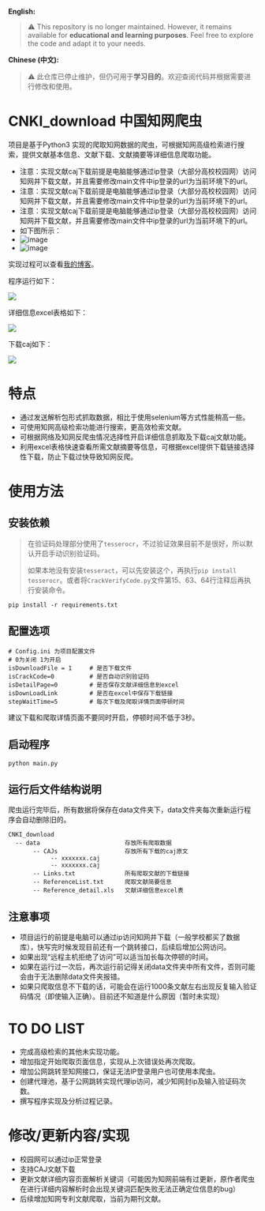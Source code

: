 **English:**  
> ⚠️ This repository is no longer maintained. However, it remains available for **educational and learning purposes**. Feel free to explore the code and adapt it to your needs.

**Chinese (中文):**  
> ⚠️ 此仓库已停止维护，但仍可用于**学习目的**。欢迎查阅代码并根据需要进行修改和使用。


# CNKI_download  中国知网爬虫
项目是基于Python3 实现的爬取知网数据的爬虫，可根据知网高级检索进行搜索，提供文献基本信息、文献下载、文献摘要等详细信息爬取功能。
* 注意：实现文献caj下载前提是电脑能够通过ip登录（大部分高校校园网）访问知网并下载文献，并且需要修改main文件中ip登录的url为当前环境下的url。
* 注意：实现文献caj下载前提是电脑能够通过ip登录（大部分高校校园网）访问知网并下载文献，并且需要修改main文件中ip登录的url为当前环境下的url。
* 注意：实现文献caj下载前提是电脑能够通过ip登录（大部分高校校园网）访问知网并下载文献，并且需要修改main文件中ip登录的url为当前环境下的url。
* 如下图所示：
* ![image](https://user-images.githubusercontent.com/70528556/116772607-cf943880-aa82-11eb-9a7a-32b06b566a8a.png)
* ![image](https://user-images.githubusercontent.com/70528556/116772733-74af1100-aa83-11eb-8b5c-6ba3a2f17b92.png)



实现过程可以查看[我的博客](https://github.com/itstyren/Archived-Blog/blob/master/_posts/blog/python/Spider/2018-12-19-cnkispider-1.md)。

程序运行如下：

![](https://i.imgur.com/0P9erW1.jpg)

详细信息excel表格如下：

![](https://i.imgur.com/3qgNkSa.png)

下载caj如下：

![](https://i.imgur.com/zYACe4A.png)

# 特点
* 通过发送解析包形式抓取数据，相比于使用selenium等方式性能稍高一些。
* 可使用知网高级检索功能进行搜索，更高效检索文献。
* 可根据网络及知网反爬虫情况选择性开启详细信息抓取及下载caj文献功能。
* 利用excel表格快速查看所需文献摘要等信息，可根据excel提供下载链接选择性下载，防止下载过快导致知网反爬。

# 使用方法
## 安装依赖
>在验证码处理部分使用了`tesserocr`，不过验证效果目前不是很好，所以默认开启手动识别验证码。
>
>如果本地没有安装`tesseract`，可以先安装这个，再执行`pip install tesserocr`。或者将`CrackVerifyCode.py`文件第15、63、64行注释后再执行安装命令。

```shell
pip install -r requirements.txt
```


## 配置选项


```shell
# Config.ini 为项目配置文件
# 0为关闭 1为开启
isDownloadFile = 1     # 是否下载文件
isCrackCode=0          # 是否自动识别验证码
isDetailPage=0         # 是否保存文献详细信息到excel
isDownLoadLink         # 是否在excel中保存下载链接
stepWaitTime=5         # 每次下载及爬取详情页面停顿时间
```

建议下载和爬取详情页面不要同时开启，停顿时间不低于3秒。

## 启动程序

```shell
python main.py
```

## 运行后文件结构说明
爬虫运行完毕后，所有数据将保存在data文件夹下，data文件夹每次重新运行程序会自动删除旧的。
```
CNKI_download
  -- data                        存放所有爬取数据
       -- CAJs                   存放所有下载的caj原文
            -- xxxxxxx.caj
            -- xxxxxxx.caj   
       -- Links.txt              所有爬取文献的下载链接
       -- ReferenceList.txt      爬取文献简要信息
       -- Reference_detail.xls   文献详细信息excel表
 ```

## 注意事项
* 项目运行的前提是电脑可以通过ip访问知网并下载（一般学校都买了数据库），快写完时候发现目前还有一个跳转接口，后续后增加公网访问。
* 如果出现“远程主机拒绝了访问”可以适当加长每次停顿的时间。
* 如果在运行过一次后，再次运行前记得关闭data文件夹中所有文件，否则可能会由于无法删除data文件夹报错。
* 如果只爬取信息不下载的话，可能会在运行1000条文献左右出现反复输入验证码情况（即使输入正确）。目前还不知道是什么原因（暂时未实现）

# TO DO LIST
* 完成高级检索的其他未实现功能。
* 增加指定开始爬取页面信息，实现从上次错误处再次爬取。
* 增加公网跳转至知网接口，保证无法IP登录用户也可使用本爬虫。
* 创建代理池，基于公网跳转实现代理ip访问，减少知网封ip及输入验证码次数。
* 撰写程序实现及分析过程记录。

# 修改/更新内容/实现
* 校园网可以通过ip正常登录
* 支持CAJ文献下载
* 更新文献详细内容页面解析关键词（可能因为知网前端有过更新，原作者爬虫在进行详细内容解析时会出现关键词匹配失败无法正确定位信息的bug）
* 后续增加知网专利文献爬取，当前为期刊文献。
